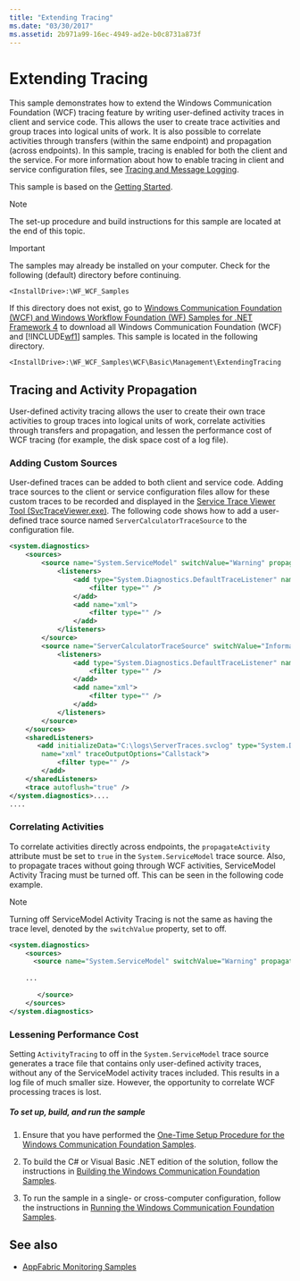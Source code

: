 ```yaml
---
title: "Extending Tracing"
ms.date: "03/30/2017"
ms.assetid: 2b971a99-16ec-4949-ad2e-b0c8731a873f
---
```

# Extending Tracing
This sample demonstrates how to extend the Windows Communication Foundation (WCF) tracing feature by writing user-defined activity traces in client and service code. This allows the user to create trace activities and group traces into logical units of work. It is also possible to correlate activities through transfers (within the same endpoint) and propagation (across endpoints). In this sample, tracing is enabled for both the client and the service. For more information about how to enable tracing in client and service configuration files, see [Tracing and Message Logging](../../../../docs/framework/wcf/samples/tracing-and-message-logging.md).  
  
 This sample is based on the [Getting Started](../../../../docs/framework/wcf/samples/getting-started-sample.md).  
  
> [!NOTE]
>  The set-up procedure and build instructions for this sample are located at the end of this topic.  
  
> [!IMPORTANT]
>  The samples may already be installed on your computer. Check for the following (default) directory before continuing.  
>   
>  `<InstallDrive>:\WF_WCF_Samples`  
>   
>  If this directory does not exist, go to [Windows Communication Foundation (WCF) and Windows Workflow Foundation (WF) Samples for .NET Framework 4](https://go.microsoft.com/fwlink/?LinkId=150780) to download all Windows Communication Foundation (WCF) and [!INCLUDE[wf1](../../../../includes/wf1-md.md)] samples. This sample is located in the following directory.  
>   
>  `<InstallDrive>:\WF_WCF_Samples\WCF\Basic\Management\ExtendingTracing`  
  
## Tracing and Activity Propagation  
 User-defined activity tracing allows the user to create their own trace activities to group traces into logical units of work, correlate activities through transfers and propagation, and lessen the performance cost of WCF tracing (for example, the disk space cost of a log file).  
  
### Adding Custom Sources  
 User-defined traces can be added to both client and service code. Adding trace sources to the client or service configuration files allow for these custom traces to be recorded and displayed in the [Service Trace Viewer Tool (SvcTraceViewer.exe)](../../../../docs/framework/wcf/service-trace-viewer-tool-svctraceviewer-exe.md). The following code shows how to add a user-defined trace source named `ServerCalculatorTraceSource` to the configuration file.  
  
```xml  
<system.diagnostics>  
    <sources>  
        <source name="System.ServiceModel" switchValue="Warning" propagateActivity="true">  
            <listeners>  
                <add type="System.Diagnostics.DefaultTraceListener" name="Default">  
                    <filter type="" />  
                </add>  
                <add name="xml">  
                    <filter type="" />  
                </add>  
            </listeners>  
        </source>  
        <source name="ServerCalculatorTraceSource" switchValue="Information,ActivityTracing">  
            <listeners>  
                <add type="System.Diagnostics.DefaultTraceListener" name="Default">  
                    <filter type="" />  
                </add>  
                <add name="xml">  
                    <filter type="" />  
                </add>  
            </listeners>  
        </source>  
    </sources>  
    <sharedListeners>  
       <add initializeData="C:\logs\ServerTraces.svclog" type="System.Diagnostics.XmlWriterTraceListener"  
        name="xml" traceOutputOptions="Callstack">  
            <filter type="" />  
        </add>  
    </sharedListeners>  
    <trace autoflush="true" />  
</system.diagnostics>....  
....  
```  
  
### Correlating Activities  
 To correlate activities directly across endpoints, the `propagateActivity` attribute must be set to `true` in the `System.ServiceModel` trace source. Also, to propagate traces without going through WCF activities, ServiceModel Activity Tracing must be turned off. This can be seen in the following code example.  
  
> [!NOTE]
>  Turning off ServiceModel Activity Tracing is not the same as having the trace level, denoted by the `switchValue` property, set to off.  
  
```xml  
<system.diagnostics>  
    <sources>  
      <source name="System.ServiceModel" switchValue="Warning" propagateActivity="true">  
  
    ...  
  
       </source>  
    </sources>  
</system.diagnostics>  
```  
  
### Lessening Performance Cost  
 Setting `ActivityTracing` to off in the `System.ServiceModel` trace source generates a trace file that contains only user-defined activity traces, without any of the ServiceModel activity traces included. This results in a log file of much smaller size. However, the opportunity to correlate WCF processing traces is lost.  
  
##### To set up, build, and run the sample  
  
1. Ensure that you have performed the [One-Time Setup Procedure for the Windows Communication Foundation Samples](../../../../docs/framework/wcf/samples/one-time-setup-procedure-for-the-wcf-samples.md).  
  
2. To build the C# or Visual Basic .NET edition of the solution, follow the instructions in [Building the Windows Communication Foundation Samples](../../../../docs/framework/wcf/samples/building-the-samples.md).  
  
3. To run the sample in a single- or cross-computer configuration, follow the instructions in [Running the Windows Communication Foundation Samples](../../../../docs/framework/wcf/samples/running-the-samples.md).  
  
## See also

- [AppFabric Monitoring Samples](https://go.microsoft.com/fwlink/?LinkId=193959)
